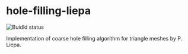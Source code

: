# hole-filling-liepa

![Buidld status](https://github.com/russelmann/hole-filling-liepa/actions/workflows/main.yml/badge.svg?event=push)

Implementation of coarse hole filling algorithm for triangle meshes by P. Liepa.
